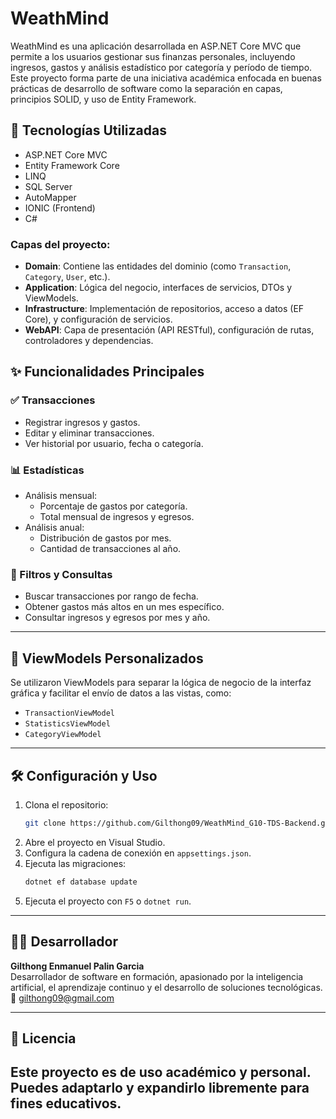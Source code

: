 # WeathMind 

WeathMind es una aplicación desarrollada en ASP.NET Core MVC que permite a los usuarios gestionar sus finanzas personales, incluyendo ingresos, gastos y análisis estadístico por categoría y período de tiempo. Este proyecto forma parte de una iniciativa académica enfocada en buenas prácticas de desarrollo de software como la separación en capas, principios SOLID, y uso de Entity Framework.

## 🚀 Tecnologías Utilizadas

- ASP.NET Core MVC
- Entity Framework Core
- LINQ
- SQL Server
- AutoMapper
- IONIC (Frontend)
- C#

### Capas del proyecto:

- **Domain**: Contiene las entidades del dominio (como `Transaction`, `Category`, `User`, etc.).
- **Application**: Lógica del negocio, interfaces de servicios, DTOs y ViewModels.
- **Infrastructure**: Implementación de repositorios, acceso a datos (EF Core), y configuración de servicios.
- **WebAPI**: Capa de presentación (API RESTful), configuración de rutas, controladores y dependencias.

## ✨ Funcionalidades Principales

### ✅ Transacciones
- Registrar ingresos y gastos.
- Editar y eliminar transacciones.
- Ver historial por usuario, fecha o categoría.

### 📊 Estadísticas
- Análisis mensual:
  - Porcentaje de gastos por categoría.
  - Total mensual de ingresos y egresos.
- Análisis anual:
  - Distribución de gastos por mes.
  - Cantidad de transacciones al año.

### 🔎 Filtros y Consultas
- Buscar transacciones por rango de fecha.
- Obtener gastos más altos en un mes específico.
- Consultar ingresos y egresos por mes y año.

---

## 🧠 ViewModels Personalizados

Se utilizaron ViewModels para separar la lógica de negocio de la interfaz gráfica y facilitar el envío de datos a las vistas, como:
- `TransactionViewModel`
- `StatisticsViewModel`
- `CategoryViewModel`

---

## 🛠️ Configuración y Uso

1. Clona el repositorio:
   ```bash
   git clone https://github.com/Gilthong09/WeathMind_G10-TDS-Backend.git
   ```
2. Abre el proyecto en Visual Studio.
3. Configura la cadena de conexión en `appsettings.json`.
4. Ejecuta las migraciones:
   ```bash
   dotnet ef database update
   ```
5. Ejecuta el proyecto con `F5` o `dotnet run`.

---

## 👨‍💻 Desarrollador

**Gilthong Enmanuel Palin Garcia**  
Desarrollador de software en formación, apasionado por la inteligencia artificial, el aprendizaje continuo y el desarrollo de soluciones tecnológicas.  
📧 gilthong09@gmail.com

---

## 📄 Licencia

Este proyecto es de uso académico y personal. Puedes adaptarlo y expandirlo libremente para fines educativos.
---
